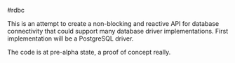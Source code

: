 #rdbc

This is an attempt to create a non-blocking and reactive API for database connectivity that could support many database driver implementations. First implementation will be a PostgreSQL driver.

The code is at pre-alpha state, a proof of concept really.